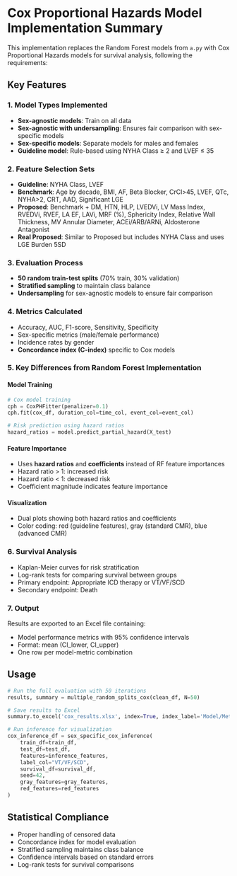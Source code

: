 # Cox Proportional Hazards Model Implementation Summary

This implementation replaces the Random Forest models from `a.py` with Cox Proportional Hazards models for survival analysis, following the requirements:

## Key Features

### 1. Model Types Implemented
- **Sex-agnostic models**: Train on all data
- **Sex-agnostic with undersampling**: Ensures fair comparison with sex-specific models
- **Sex-specific models**: Separate models for males and females
- **Guideline model**: Rule-based using NYHA Class ≥ 2 and LVEF ≤ 35

### 2. Feature Selection Sets
- **Guideline**: NYHA Class, LVEF
- **Benchmark**: Age by decade, BMI, AF, Beta Blocker, CrCl>45, LVEF, QTc, NYHA>2, CRT, AAD, Significant LGE
- **Proposed**: Benchmark + DM, HTN, HLP, LVEDVi, LV Mass Index, RVEDVi, RVEF, LA EF, LAVi, MRF (%), Sphericity Index, Relative Wall Thickness, MV Annular Diameter, ACEi/ARB/ARNi, Aldosterone Antagonist
- **Real Proposed**: Similar to Proposed but includes NYHA Class and uses LGE Burden 5SD

### 3. Evaluation Process
- **50 random train-test splits** (70% train, 30% validation)
- **Stratified sampling** to maintain class balance
- **Undersampling** for sex-agnostic models to ensure fair comparison

### 4. Metrics Calculated
- Accuracy, AUC, F1-score, Sensitivity, Specificity
- Sex-specific metrics (male/female performance)
- Incidence rates by gender
- **Concordance index (C-index)** specific to Cox models

### 5. Key Differences from Random Forest Implementation

#### Model Training
```python
# Cox model training
cph = CoxPHFitter(penalizer=0.1)
cph.fit(cox_df, duration_col=time_col, event_col=event_col)

# Risk prediction using hazard ratios
hazard_ratios = model.predict_partial_hazard(X_test)
```

#### Feature Importance
- Uses **hazard ratios** and **coefficients** instead of RF feature importances
- Hazard ratio > 1: increased risk
- Hazard ratio < 1: decreased risk
- Coefficient magnitude indicates feature importance

#### Visualization
- Dual plots showing both hazard ratios and coefficients
- Color coding: red (guideline features), gray (standard CMR), blue (advanced CMR)

### 6. Survival Analysis
- Kaplan-Meier curves for risk stratification
- Log-rank tests for comparing survival between groups
- Primary endpoint: Appropriate ICD therapy or VT/VF/SCD
- Secondary endpoint: Death

### 7. Output
Results are exported to an Excel file containing:
- Model performance metrics with 95% confidence intervals
- Format: mean (CI_lower, CI_upper)
- One row per model-metric combination

## Usage

```python
# Run the full evaluation with 50 iterations
results, summary = multiple_random_splits_cox(clean_df, N=50)

# Save results to Excel
summary.to_excel('cox_results.xlsx', index=True, index_label='Model/Metric')

# Run inference for visualization
cox_inference_df = sex_specific_cox_inference(
    train_df=train_df,
    test_df=test_df,
    features=inference_features,
    label_col="VT/VF/SCD",
    survival_df=survival_df,
    seed=42,
    gray_features=gray_features,
    red_features=red_features
)
```

## Statistical Compliance
- Proper handling of censored data
- Concordance index for model evaluation
- Stratified sampling maintains class balance
- Confidence intervals based on standard errors
- Log-rank tests for survival comparisons